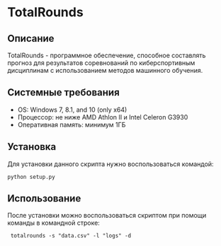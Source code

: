 # TotalRounds
## Описание
TotalRounds - программное обеспечение, способное составлять прогноз для результатов соревнований по киберспортивным дисциплинам с использованием методов машинного обучения.
## Системные требования
- OS: Windows 7, 8.1, and 10 (only x64)
- Процессор: не ниже AMD Athlon II и Intel Celeron G3930
- Оперативная память: минимум 1ГБ
## Установка
Для установки данного скрипта нужно воспользоваться командой:
```
python setup.py
```
## Использование
После установки можно воспользоваться скриптом при помощи команды в командной строке:
```
 totalrounds -s "data.csv" -l "logs" -d
```
